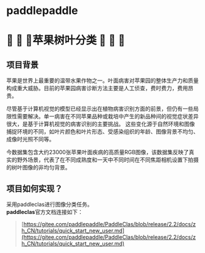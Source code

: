# paddlepaddle
#  🍎 🍎 🍎苹果树叶分类 🍎 🍎 🍎
## 项目背景

苹果是世界上最重要的温带水果作物之一。叶面病害对苹果园的整体生产力和质量构成重大威胁。目前的苹果园病害诊断方法主要是人工侦查，费时费力，费用昂贵。

尽管基于计算机视觉的模型已经显示出在植物病害识别方面的前景，但仍有一些局限性需要解决。单一病害在不同苹果品种或栽培中产生的新品种间的视觉症状差异很大，是基于计算机视觉的病害识别的主要挑战。
这些变化源于自然环境和图像捕捉环境的不同，如叶片颜色和叶片形态、受感染组织的年龄、图像背景不均匀、成像时光照不同等。

今数据集包含大约23000张苹果叶面疾病的高质量RGB图像，该数据集反映了真实的野外场景，代表了在不同成熟度和一天中不同时间在不同焦距相机设置下拍摄的树叶图像的非均匀背景。


##  项目如何实现？
采用paddleclas进行图像分类任务。  
**paddleclas**官方文档连接如下：  
>[https://gitee.com/paddlepaddle/PaddleClas/blob/release/2.2/docs/zh_CN/tutorials/quick_start_new_user.md](https://gitee.com/paddlepaddle/PaddleClas/blob/release/2.2/docs/zh_CN/tutorials/quick_start_new_user.md)
